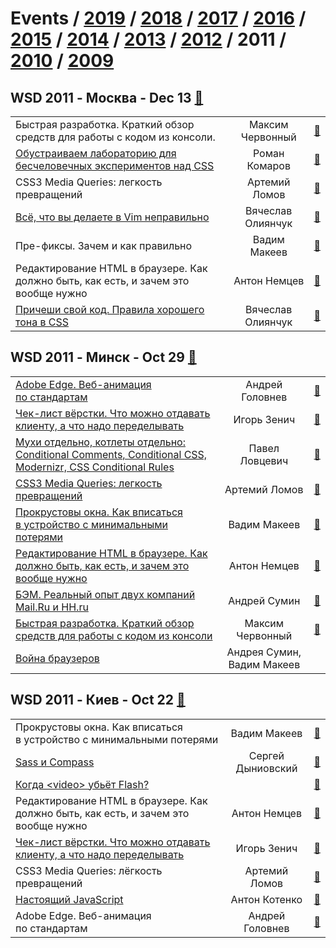 # Events / [2019](&#x2F;2019.md) / [2018](&#x2F;2018.md) / [2017](&#x2F;2017.md) / [2016](&#x2F;2016.md) / [2015](&#x2F;2015.md) / [2014](&#x2F;2014.md) / [2013](&#x2F;2013.md) / [2012](&#x2F;2012.md) / 2011 / [2010](&#x2F;2010.md) / [2009](&#x2F;2009.md) 

## WSD 2011 - Москва - Dec 13 [:movie_camera:](https:&#x2F;&#x2F;www.youtube.com&#x2F;playlist?list&#x3D;PLMBnwIwFEFHdGpVnzHVsyoV6N56YNZ8e_)
| | | |
| --- | :---: | --- |
| Быстрая разработка. Краткий обзор средств для работы с кодом из консоли.  | Максим Червонный | [:notebook:](https:&#x2F;&#x2F;wsd.events&#x2F;2011&#x2F;12&#x2F;13&#x2F;pres&#x2F;quick-console&#x2F;)   |
| [Обустраиваем лабораторию для бесчеловечных экспериментов над CSS](https:&#x2F;&#x2F;www.youtube.com&#x2F;watch?v&#x3D;fas7NHBe3BQ)  | Роман Комаров | [:notebook:](https:&#x2F;&#x2F;wsd.events&#x2F;2011&#x2F;12&#x2F;13&#x2F;pres&#x2F;css-experiments&#x2F;)   |
| CSS3 Media Queries: легкость превращений  | Артемий Ломов | [:notebook:](https:&#x2F;&#x2F;wsd.events&#x2F;2011&#x2F;12&#x2F;13&#x2F;pres&#x2F;media-queries&#x2F;)   |
| [Всё, что вы делаете в Vim неправильно](https:&#x2F;&#x2F;www.youtube.com&#x2F;watch?v&#x3D;Lgv_jThBvso)  | Вячеслав Олиянчук | [:notebook:](https:&#x2F;&#x2F;wsd.events&#x2F;2011&#x2F;12&#x2F;13&#x2F;pres&#x2F;doing-vim-right&#x2F;)   |
| Пре-фиксы. Зачем и как правильно  | Вадим Макеев | [:notebook:](https:&#x2F;&#x2F;wsd.events&#x2F;2011&#x2F;12&#x2F;13&#x2F;pres&#x2F;pre-fixes&#x2F;)   |
| Редактирование HTML в браузере. Как должно быть, как есть, и зачем это вообще нужно  | Антон Немцев | [:notebook:](https:&#x2F;&#x2F;wsd.events&#x2F;2011&#x2F;12&#x2F;13&#x2F;pres&#x2F;contenteditable&#x2F;)   |
| [Причеши свой код. Правила хорошего тона в CSS](https:&#x2F;&#x2F;www.youtube.com&#x2F;watch?v&#x3D;dwdP11bOwq8)  | Вячеслав Олиянчук | [:notebook:](https:&#x2F;&#x2F;wsd.events&#x2F;2011&#x2F;12&#x2F;13&#x2F;pres&#x2F;css-manners&#x2F;)   |
## WSD 2011 - Минск - Oct 29 [:movie_camera:](https:&#x2F;&#x2F;www.youtube.com&#x2F;playlist?list&#x3D;PLMBnwIwFEFHdfmNWlaFCyoNEIVibay3Oc)
| | | |
| --- | :---: | --- |
| [Adobe Edge. Веб-анимация по стандартам](https:&#x2F;&#x2F;www.youtube.com&#x2F;watch?v&#x3D;yQwMBlptTmQ)  | Андрей Головнев | [:notebook:](https:&#x2F;&#x2F;wsd.events&#x2F;2011&#x2F;10&#x2F;29&#x2F;pres&#x2F;adobe-edge&#x2F;)   |
| [Чек-лист вёрстки. Что можно отдавать клиенту, а что надо переделывать](https:&#x2F;&#x2F;www.youtube.com&#x2F;watch?v&#x3D;0dWcdpr3fxM)  | Игорь Зенич | [:notebook:](https:&#x2F;&#x2F;wsd.events&#x2F;2011&#x2F;10&#x2F;29&#x2F;pres&#x2F;coding-checklist.pdf)   |
| [Мухи отдельно, котлеты отдельно: Conditional Comments, Conditional CSS, Modernizr, CSS Conditional Rules](https:&#x2F;&#x2F;www.youtube.com&#x2F;watch?v&#x3D;meqYvmct33k)  | Павел Ловцевич | [:notebook:](https:&#x2F;&#x2F;wsd.events&#x2F;2011&#x2F;10&#x2F;29&#x2F;pres&#x2F;conditional-css&#x2F;)   |
| [CSS3 Media Queries: легкость превращений](https:&#x2F;&#x2F;www.youtube.com&#x2F;watch?v&#x3D;cp4zK2wJPyg)  | Артемий Ломов | [:notebook:](https:&#x2F;&#x2F;wsd.events&#x2F;2011&#x2F;10&#x2F;29&#x2F;pres&#x2F;media-queries&#x2F;)   |
| [Прокрустовы окна. Как вписаться в устройство с минимальными потерями](https:&#x2F;&#x2F;www.youtube.com&#x2F;watch?v&#x3D;u71Kh7Ouhjk)  | Вадим Макеев | [:notebook:](https:&#x2F;&#x2F;wsd.events&#x2F;2011&#x2F;10&#x2F;29&#x2F;pres&#x2F;procrustes&#x2F;)   |
| [Редактирование HTML в браузере. Как должно быть, как есть, и зачем это вообще нужно](https:&#x2F;&#x2F;www.youtube.com&#x2F;watch?v&#x3D;rdKBM6d0Npg)  | Антон Немцев | [:notebook:](https:&#x2F;&#x2F;wsd.events&#x2F;2011&#x2F;10&#x2F;29&#x2F;pres&#x2F;contenteditable&#x2F;)   |
| [БЭМ. Реальный опыт двух компаний Mail.Ru и HH.ru](https:&#x2F;&#x2F;www.youtube.com&#x2F;watch?v&#x3D;Ms_tObxPRrM)  | Андрей Сумин | [:notebook:](https:&#x2F;&#x2F;wsd.events&#x2F;2011&#x2F;10&#x2F;29&#x2F;pres&#x2F;bem-real-life.pdf)   |
| [Быстрая разработка. Краткий обзор средств для работы с кодом из консоли](https:&#x2F;&#x2F;www.youtube.com&#x2F;watch?v&#x3D;2z1VSHpf5DM)  | Максим Червонный | [:notebook:](https:&#x2F;&#x2F;wsd.events&#x2F;2011&#x2F;10&#x2F;29&#x2F;pres&#x2F;quick-console&#x2F;)   |
| [Война браузеров](https:&#x2F;&#x2F;www.youtube.com&#x2F;watch?v&#x3D;b84B0baK-JM)  | Андрея Сумин, Вадим Макеев |    |
## WSD 2011 - Киев - Oct 22 [:movie_camera:](https:&#x2F;&#x2F;www.youtube.com&#x2F;playlist?list&#x3D;PLMBnwIwFEFHd2bbjsCbYzFCraYQXLFaJT)
| | | |
| --- | :---: | --- |
| Прокрустовы окна. Как вписаться в устройство с минимальными потерями  | Вадим Макеев | [:notebook:](https:&#x2F;&#x2F;wsd.events&#x2F;2011&#x2F;10&#x2F;22&#x2F;pres&#x2F;procrustes&#x2F;)   |
| [Sass и Compass](https:&#x2F;&#x2F;www.youtube.com&#x2F;watch?v&#x3D;mzpJYu14vPM)  | Сергей Дыниовский | [:notebook:](https:&#x2F;&#x2F;wsd.events&#x2F;2011&#x2F;10&#x2F;22&#x2F;pres&#x2F;sass-compass.pdf)   |
| [Когда &lt;video&gt; убьёт Flash?](https:&#x2F;&#x2F;www.youtube.com&#x2F;watch?v&#x3D;RDZziTTT-U8)  |  | [:notebook:](https:&#x2F;&#x2F;wsd.events&#x2F;2011&#x2F;10&#x2F;22&#x2F;#nikolay-matsievsky)   |
| Редактирование HTML в браузере. Как должно быть, как есть, и зачем это вообще нужно  | Антон Немцев | [:notebook:](https:&#x2F;&#x2F;wsd.events&#x2F;2011&#x2F;10&#x2F;22&#x2F;pres&#x2F;contenteditable&#x2F;)   |
| [Чек-лист вёрстки. Что можно отдавать клиенту, а что надо переделывать](https:&#x2F;&#x2F;www.youtube.com&#x2F;watch?v&#x3D;0dWcdpr3fxM)  | Игорь Зенич | [:notebook:](https:&#x2F;&#x2F;wsd.events&#x2F;2011&#x2F;10&#x2F;22&#x2F;pres&#x2F;coding-checklist.pdf)   |
| CSS3 Media Queries: лёгкость превращений  | Артемий Ломов | [:notebook:](https:&#x2F;&#x2F;wsd.events&#x2F;2011&#x2F;10&#x2F;22&#x2F;pres&#x2F;media-queries&#x2F;)   |
| [Настоящий JavaScript](https:&#x2F;&#x2F;www.youtube.com&#x2F;watch?v&#x3D;hjUTJcCh-ug)  | Антон Котенко | [:notebook:](https:&#x2F;&#x2F;wsd.events&#x2F;2011&#x2F;10&#x2F;22&#x2F;pres&#x2F;true-javascript&#x2F;)   |
| Adobe Edge. Веб-анимация по стандартам  | Андрей Головнев | [:notebook:](https:&#x2F;&#x2F;wsd.events&#x2F;2011&#x2F;10&#x2F;22&#x2F;pres&#x2F;adobe-edge&#x2F;)   |

